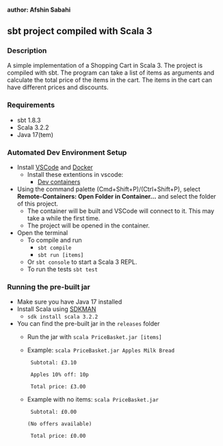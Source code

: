 #### author: Afshin Sabahi

## sbt project compiled with Scala 3

### Description
A simple implementation of a Shopping Cart in Scala 3. The project is compiled with sbt.
The program can take a list of items as arguments and calculate the total price of the items in the cart.
The items in the cart can have different prices and discounts.

### Requirements
- sbt 1.8.3
- Scala 3.2.2
- Java 17(tem)

### Automated Dev Environment Setup
- Install [VSCode](https://code.visualstudio.com/) and [Docker](https://www.docker.com/products/docker-desktop)
    - Install these extentions in vscode:
        - [Dev containers](https://marketplace.visualstudio.com/items?itemName=ms-vscode-remote.remote-containers)
- Using the command palette (Cmd+Shift+P)/(Ctrl+Shift+P), select **Remote-Containers: Open Folder in Container...** and select the folder of this project.
    - The container will be built and VSCode will connect to it. This may take a while the first time.
    - The project will be opened in the container.
- Open the terminal
    - To compile and run
        - `sbt compile`
        - `sbt run [items]`
    - Or `sbt console` to start a Scala 3 REPL.
    - To run the tests `sbt test`

### Running the pre-built jar
- Make sure you have Java 17 installed
- Install Scala using [SDKMAN](https://sdkman.io/)
    - `sdk install scala 3.2.2`
- You can find the pre-built jar in the `releases` folder
    - Run the jar with `scala PriceBasket.jar [items]`
    - Example: `scala PriceBasket.jar Apples Milk Bread`

        ` Subtotal: £3.10`

        ` Apples 10% off: 10p`

        ` Total price: £3.00`
    - Example with no items: `scala PriceBasket.jar`

        ` Subtotal: £0.00`

        ` (No offers available) `

        ` Total price: £0.00`
